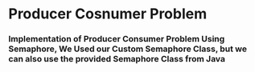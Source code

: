 # Producer Cosnumer Problem

### Implementation of Producer Consumer Problem Using Semaphore, We Used our Custom Semaphore Class, but we can also use the provided Semaphore Class from Java
